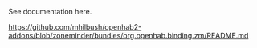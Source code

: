 See documentation here.

https://github.com/mhilbush/openhab2-addons/blob/zoneminder/bundles/org.openhab.binding.zm/README.md
